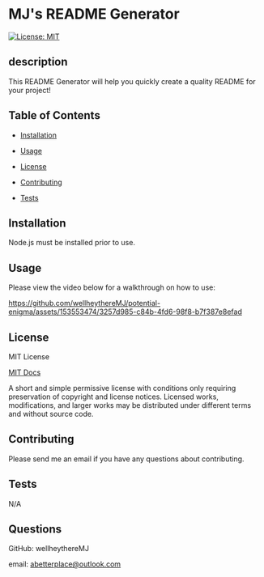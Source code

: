 # MJ's README Generator
  [![License: MIT](https://img.shields.io/badge/License-MIT-yellow.svg)](https://opensource.org/licenses/MIT)
## description

This README Generator will help you quickly create a quality README for your project!

## Table of Contents

* [Installation](#installation)

* [Usage](#usage)

* [License](#license)

* [Contributing](#contributing)

* [Tests](#tests)

## Installation

Node.js must be installed prior to use.

## Usage
Please view the video below for a walkthrough on how to use:

https://github.com/wellheythereMJ/potential-enigma/assets/153553474/3257d985-c84b-4fd6-98f8-b7f387e8efad

## License
MIT License

[MIT Docs](https://opensource.org/licenses/MIT)

A short and simple permissive license with conditions only requiring preservation of copyright and license notices. Licensed works, modifications, and larger works may be distributed under different terms and without source code.

## Contributing
Please send me an email if you have any questions about contributing. 

## Tests
N/A

## Questions
GitHub: wellheythereMJ

email: abetterplace@outlook.com
